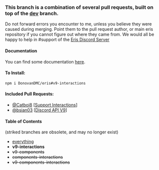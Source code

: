 ### This branch is a combination of several pull requests, built on top of the [dev](https://github.com/abalabahaha/eris/tree/dev) branch.

Do not forward errors you encounter to me, unless you believe they were caused during merging. Point them to the pull request author, or main eris repository if you cannot figure out where they came from. We would all be happy to help in #support of the [Eris Discord Server](https://discord.gg/eris)

#### Documentation
You can find some documentation [here](https://eris.owo-whats-this.dev/v9-interactions).

#### To Install:
```
npm i DonovanDMC/eris#v9-interactions
```

#### Included Pull Requests:
* [@Catboi8](https://github.com/Catboi8) [[Support Interactions](https://github.com/abalabahaha/eris/pull/1210)]
* [@bsian03](https://github.com/bsian03) [[Discord API V9](https://github.com/abalabahaha/eris/pull/1216)]

#### Table of Contents
(striked branches are obsolete, and may no longer exist)
* [everything](https://github.com/DonovanDMC/eris/tree/everything)
* **v9-interactions**
* ~~v9-components~~
* ~~components-interactions~~
* ~~v9-components-interactions~~
